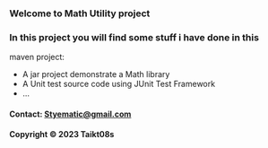 ### Welcome to Math Utility project
### In this project you will find some stuff i have done in this
maven project:

* A jar project demonstrate a Math library
* A Unit test source code using JUnit Test Framework
* ...

#### Contact: Styematic@gmail.com

#### Copyright &#169; 2023 Taikt08s